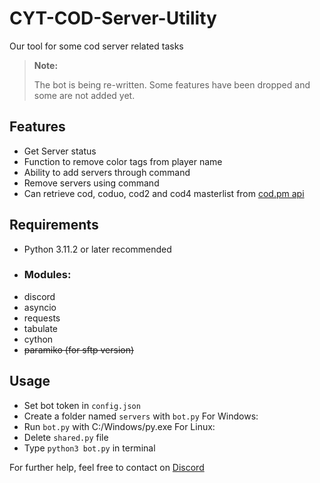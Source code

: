 # CYT-COD-Server-Utility
Our tool for some cod server related tasks
> **Note:**
>
> The bot is being re-written. Some features have been dropped and some are not added yet.

## Features
- Get Server status
- Function to remove color tags from player name
- Ability to add servers through command
- Remove servers using command
- Can retrieve cod, coduo, cod2 and cod4 masterlist from [cod.pm api](https://api.cod.pm)

## Requirements
- Python 3.11.2 or later recommended
- ### Modules:
- discord
- asyncio
- requests
- tabulate
- cython
- ~~paramiko (for sftp version)~~
## Usage
- Set bot token in ``config.json``
- Create a folder named ``servers`` with ``bot.py``
For Windows:
- Run ``bot.py`` with C:/Windows/py.exe
For Linux:
- Delete ``shared.py`` file
- Type ``python3 bot.py`` in terminal

For further help, feel free to contact on <a href="https://discord.com/users/932181218936651827">Discord</a>
